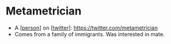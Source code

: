 # Metametrician
- A [[person]] on [[twitter]]: https://twitter.com/metametrician
- Comes from a family of immigrants. Was interested in mate.

[//begin]: # "Autogenerated link references for markdown compatibility"
[person]: person.md "Person"
[twitter]: twitter.md "Twitter"
[//end]: # "Autogenerated link references"